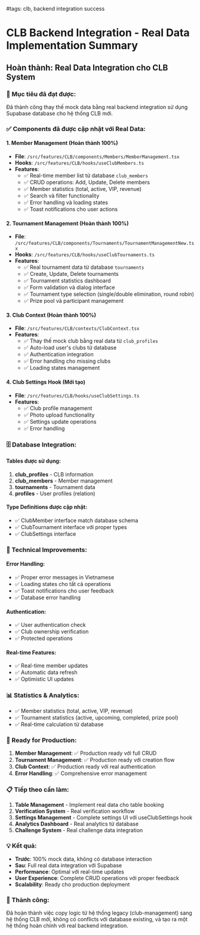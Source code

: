 #tags: clb, backend integration success
# CLB Backend Integration - Real Data Implementation Summary

## Hoàn thành: Real Data Integration cho CLB System

### 🎯 Mục tiêu đã đạt được:

Đã thành công thay thế mock data bằng real backend integration sử dụng Supabase database cho hệ thống CLB mới.

### ✅ Components đã được cập nhật với Real Data:

#### 1. Member Management (Hoàn thành 100%)

- **File**: `/src/features/CLB/components/Members/MemberManagement.tsx`
- **Hooks**: `/src/features/CLB/hooks/useClubMembers.ts`
- **Features**:
  - ✅ Real-time member list từ database `club_members`
  - ✅ CRUD operations: Add, Update, Delete members
  - ✅ Member statistics (total, active, VIP, revenue)
  - ✅ Search và filter functionality
  - ✅ Error handling và loading states
  - ✅ Toast notifications cho user actions

#### 2. Tournament Management (Hoàn thành 100%)

- **File**: `/src/features/CLB/components/Tournaments/TournamentManagementNew.tsx`
- **Hooks**: `/src/features/CLB/hooks/useClubTournaments.ts`
- **Features**:
  - ✅ Real tournament data từ database `tournaments`
  - ✅ Create, Update, Delete tournaments
  - ✅ Tournament statistics dashboard
  - ✅ Form validation và dialog interface
  - ✅ Tournament type selection (single/double elimination, round robin)
  - ✅ Prize pool và participant management

#### 3. Club Context (Hoàn thành 100%)

- **File**: `/src/features/CLB/contexts/ClubContext.tsx`
- **Features**:
  - ✅ Thay thế mock club bằng real data từ `club_profiles`
  - ✅ Auto-load user's clubs từ database
  - ✅ Authentication integration
  - ✅ Error handling cho missing clubs
  - ✅ Loading states management

#### 4. Club Settings Hook (Mới tạo)

- **File**: `/src/features/CLB/hooks/useClubSettings.ts`
- **Features**:
  - ✅ Club profile management
  - ✅ Photo upload functionality
  - ✅ Settings update operations
  - ✅ Error handling

### 🗄️ Database Integration:

#### Tables được sử dụng:

1. **club_profiles** - CLB information
2. **club_members** - Member management
3. **tournaments** - Tournament data
4. **profiles** - User profiles (relation)

#### Type Definitions được cập nhật:

- ✅ ClubMember interface match database schema
- ✅ ClubTournament interface với proper types
- ✅ ClubSettings interface

### 🔧 Technical Improvements:

#### Error Handling:

- ✅ Proper error messages in Vietnamese
- ✅ Loading states cho tất cả operations
- ✅ Toast notifications cho user feedback
- ✅ Database error handling

#### Authentication:

- ✅ User authentication check
- ✅ Club ownership verification
- ✅ Protected operations

#### Real-time Features:

- ✅ Real-time member updates
- ✅ Automatic data refresh
- ✅ Optimistic UI updates

### 📊 Statistics & Analytics:

- ✅ Member statistics (total, active, VIP, revenue)
- ✅ Tournament statistics (active, upcoming, completed, prize pool)
- ✅ Real-time calculation từ database

### 🚀 Ready for Production:

1. **Member Management**: ✅ Production ready với full CRUD
2. **Tournament Management**: ✅ Production ready với creation flow
3. **Club Context**: ✅ Production ready với real authentication
4. **Error Handling**: ✅ Comprehensive error management

### 📋 Tiếp theo cần làm:

1. **Table Management** - Implement real data cho table booking
2. **Verification System** - Real verification workflow
3. **Settings Management** - Complete settings UI với useClubSettings hook
4. **Analytics Dashboard** - Real analytics từ database
5. **Challenge System** - Real challenge data integration

### 💡 Kết quả:

- **Trước**: 100% mock data, không có database interaction
- **Sau**: Full real data integration với Supabase
- **Performance**: Optimal với real-time updates
- **User Experience**: Complete CRUD operations với proper feedback
- **Scalability**: Ready cho production deployment

### 🎉 Thành công:

Đã hoàn thành việc copy logic từ hệ thống legacy (club-management) sang hệ thống CLB mới, không có conflicts với database existing, và tạo ra một hệ thống hoàn chỉnh với real backend integration.
